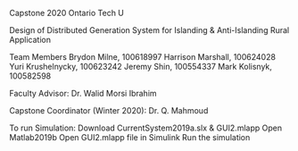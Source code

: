 Capstone 2020 Ontario Tech U

Design of Distributed Generation System for Islanding & Anti-Islanding Rural Application

Team Members
  	Brydon Milne, 100618997
	Harrison Marshall, 100624028
	Yuri Krushelnycky, 100623242
	Jeremy Shin, 100554337
	Mark Kolisnyk, 100582598
 
 
Faculty Advisor: Dr. Walid Morsi Ibrahim 
 
Capstone Coordinator (Winter 2020): Dr. Q. Mahmoud

To run Simulation:
Download CurrentSystem2019a.slx & GUI2.mlapp
Open Matlab2019b
Open GUI2.mlapp file in Simulink
Run the simulation
